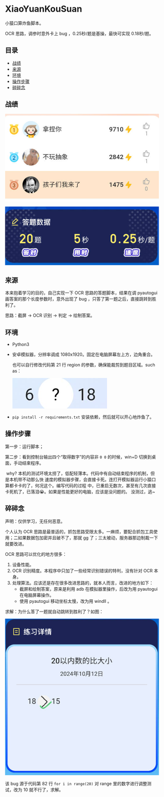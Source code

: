 # XiaoYuanKouSuan

小猿口算炸鱼脚本。

OCR 思路，调参时意外卡上 bug ，0.25秒/题是基操，最快可实现 0.18秒/题。

## 目录

- [战绩](#战绩)
- [来源](#来源)
- [环境](#环境)
- [操作步骤](#操作步骤)
- [碎碎念](#碎碎念)

## 战绩

![](img/1.jpg)

![](img/2.jpg)

## 来源

本来抱着学习的目的，自己实现一下 OCR 思路的答题脚本，结果在调 pyautogui 画答案的那个长度参数时，意外出现了 bug ，只答了第一题之后，直接跳转到胜利了。

思路：截屏 → OCR 识别 → 判定 → 绘制答案。

## 环境

- Python3

- 安卓模拟器，分辨率调成 1080x1920。固定在电脑屏幕左上方，边角重合。

  也可以自行修改代码第 21 行 region 的参数，确保能裁剪到题目区域。such as：

  ![](img/4.jpg)

- `pip install -r requirements.txt` 安装依赖，然后就可以开心地炸鱼了。

## 操作步骤

第一步：运行脚本；

第二步：看到控制台输出四个“取得数字”的内容非 `0 0` 的时候，win+D 切换到桌面，手动结束程序。

​				why? 本机的测试环境太捞了，低配轻薄本。代码中有自动结束程序的机制，但是本机带不动那么快				速度的模拟器步骤，会直接卡死。连打开模拟器运行小猿口算都卡卡的了，何况这个。编写代码的过程				中，已重启无数次，甚至有几次直接卡死机了，已落泪😭。如果是性能更好的电脑，应该是没问题的。				没测过，逃~

## 碎碎念

声明：仅供学习，无任何恶意。

个人认为 OCR 思路是最普适的，抓包思路受限太多。一麻烦，要配合抓包工具使用；二如果数据包加密并且破不了，那就 gg 了；三太被动，服务器那边制裁一下就要改进。

OCR 思路可以优化的地方很多：

1. 设备性能。
2. OCR 识别精度。本程序中只加了一些经常识别错误的特判，没有针对 OCR 本身。
3. 处理算法。应该还是存在很多改进思路的，就本人而言，改进的地方如下：
   - 截屏和绘制答案，原来是利用 adb 在模拟器里操作，后改为用 pyautogui 在电脑屏幕操作。
   - 使用 pyautogui 移动坐标太慢，改为用 windll 。

求解：为什么答了一题就自动跳转到胜利了？如图：

![](img/3.jpg)

该 bug 源于代码第 82 行 `for i in range(20)` 对 range 里的数字进行调整测试，改为 10 就不行了，求解。